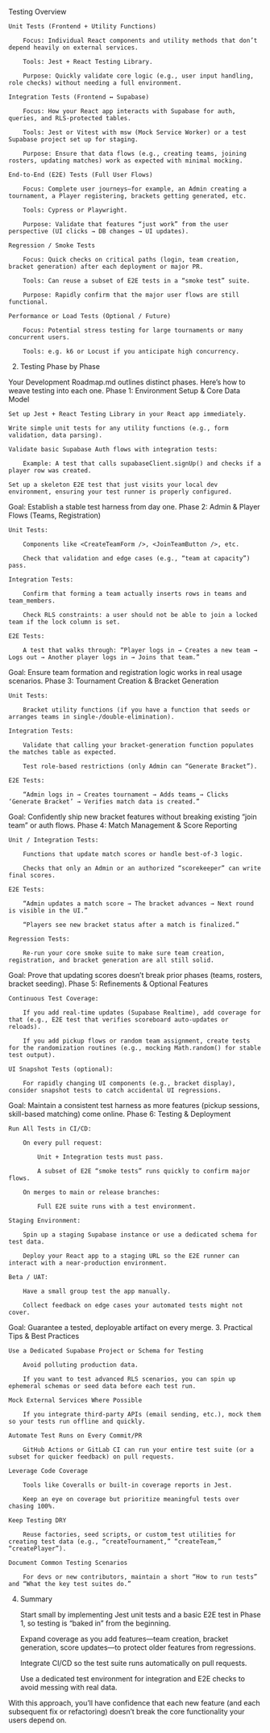 Testing Overview

    Unit Tests (Frontend + Utility Functions)

        Focus: Individual React components and utility methods that don’t depend heavily on external services.

        Tools: Jest + React Testing Library.

        Purpose: Quickly validate core logic (e.g., user input handling, role checks) without needing a full environment.

    Integration Tests (Frontend ↔ Supabase)

        Focus: How your React app interacts with Supabase for auth, queries, and RLS-protected tables.

        Tools: Jest or Vitest with msw (Mock Service Worker) or a test Supabase project set up for staging.

        Purpose: Ensure that data flows (e.g., creating teams, joining rosters, updating matches) work as expected with minimal mocking.

    End-to-End (E2E) Tests (Full User Flows)

        Focus: Complete user journeys—for example, an Admin creating a tournament, a Player registering, brackets getting generated, etc.

        Tools: Cypress or Playwright.

        Purpose: Validate that features “just work” from the user perspective (UI clicks → DB changes → UI updates).

    Regression / Smoke Tests

        Focus: Quick checks on critical paths (login, team creation, bracket generation) after each deployment or major PR.

        Tools: Can reuse a subset of E2E tests in a “smoke test” suite.

        Purpose: Rapidly confirm that the major user flows are still functional.

    Performance or Load Tests (Optional / Future)

        Focus: Potential stress testing for large tournaments or many concurrent users.

        Tools: e.g. k6 or Locust if you anticipate high concurrency.

2. Testing Phase by Phase

Your Development Roadmap.md outlines distinct phases. Here’s how to weave testing into each one.
Phase 1: Environment Setup & Core Data Model

    Set up Jest + React Testing Library in your React app immediately.

    Write simple unit tests for any utility functions (e.g., form validation, data parsing).

    Validate basic Supabase Auth flows with integration tests:

        Example: A test that calls supabaseClient.signUp() and checks if a player row was created.

    Set up a skeleton E2E test that just visits your local dev environment, ensuring your test runner is properly configured.

Goal: Establish a stable test harness from day one.
Phase 2: Admin & Player Flows (Teams, Registration)

    Unit Tests:

        Components like <CreateTeamForm />, <JoinTeamButton />, etc.

        Check that validation and edge cases (e.g., “team at capacity”) pass.

    Integration Tests:

        Confirm that forming a team actually inserts rows in teams and team_members.

        Check RLS constraints: a user should not be able to join a locked team if the lock column is set.

    E2E Tests:

        A test that walks through: “Player logs in → Creates a new team → Logs out → Another player logs in → Joins that team.”

Goal: Ensure team formation and registration logic works in real usage scenarios.
Phase 3: Tournament Creation & Bracket Generation

    Unit Tests:

        Bracket utility functions (if you have a function that seeds or arranges teams in single-/double-elimination).

    Integration Tests:

        Validate that calling your bracket-generation function populates the matches table as expected.

        Test role-based restrictions (only Admin can “Generate Bracket”).

    E2E Tests:

        “Admin logs in → Creates tournament → Adds teams → Clicks ‘Generate Bracket’ → Verifies match data is created.”

Goal: Confidently ship new bracket features without breaking existing “join team” or auth flows.
Phase 4: Match Management & Score Reporting

    Unit / Integration Tests:

        Functions that update match scores or handle best-of-3 logic.

        Checks that only an Admin or an authorized “scorekeeper” can write final scores.

    E2E Tests:

        “Admin updates a match score → The bracket advances → Next round is visible in the UI.”

        “Players see new bracket status after a match is finalized.”

    Regression Tests:

        Re-run your core smoke suite to make sure team creation, registration, and bracket generation are all still solid.

Goal: Prove that updating scores doesn’t break prior phases (teams, rosters, bracket seeding).
Phase 5: Refinements & Optional Features

    Continuous Test Coverage:

        If you add real-time updates (Supabase Realtime), add coverage for that (e.g., E2E test that verifies scoreboard auto-updates or reloads).

        If you add pickup flows or random team assignment, create tests for the randomization routines (e.g., mocking Math.random() for stable test output).

    UI Snapshot Tests (optional):

        For rapidly changing UI components (e.g., bracket display), consider snapshot tests to catch accidental UI regressions.

Goal: Maintain a consistent test harness as more features (pickup sessions, skill-based matching) come online.
Phase 6: Testing & Deployment

    Run All Tests in CI/CD:

        On every pull request:

            Unit + Integration tests must pass.

            A subset of E2E “smoke tests” runs quickly to confirm major flows.

        On merges to main or release branches:

            Full E2E suite runs with a test environment.

    Staging Environment:

        Spin up a staging Supabase instance or use a dedicated schema for test data.

        Deploy your React app to a staging URL so the E2E runner can interact with a near-production environment.

    Beta / UAT:

        Have a small group test the app manually.

        Collect feedback on edge cases your automated tests might not cover.

Goal: Guarantee a tested, deployable artifact on every merge.
3. Practical Tips & Best Practices

    Use a Dedicated Supabase Project or Schema for Testing

        Avoid polluting production data.

        If you want to test advanced RLS scenarios, you can spin up ephemeral schemas or seed data before each test run.

    Mock External Services Where Possible

        If you integrate third-party APIs (email sending, etc.), mock them so your tests run offline and quickly.

    Automate Test Runs on Every Commit/PR

        GitHub Actions or GitLab CI can run your entire test suite (or a subset for quicker feedback) on pull requests.

    Leverage Code Coverage

        Tools like Coveralls or built-in coverage reports in Jest.

        Keep an eye on coverage but prioritize meaningful tests over chasing 100%.

    Keep Testing DRY

        Reuse factories, seed scripts, or custom test utilities for creating test data (e.g., “createTournament,” “createTeam,” “createPlayer”).

    Document Common Testing Scenarios

        For devs or new contributors, maintain a short “How to run tests” and “What the key test suites do.”

4. Summary

    Start small by implementing Jest unit tests and a basic E2E test in Phase 1, so testing is “baked in” from the beginning.

    Expand coverage as you add features—team creation, bracket generation, score updates—to protect older features from regressions.

    Integrate CI/CD so the test suite runs automatically on pull requests.

    Use a dedicated test environment for integration and E2E checks to avoid messing with real data.

With this approach, you’ll have confidence that each new feature (and each subsequent fix or refactoring) doesn’t break the core functionality your users depend on.